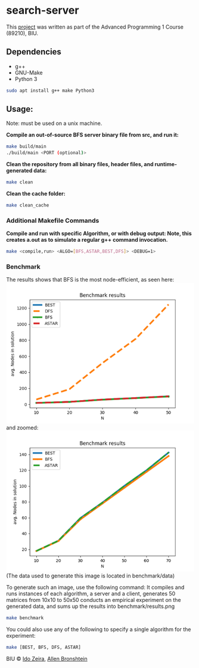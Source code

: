 # search-server
This [project](https://github.com/idoze2/search-server/) was written as part of the Advanced Programming 1 Course (89210), BIU.

## Dependencies
- g++
- GNU-Make
- Python 3
```bash
sudo apt install g++ make Python3
```

## Usage:
Note: must be used on a unix machine.

<b>Compile an out-of-source BFS server binary file from src, and run it:</b>
```bash
make build/main
./build/main <PORT (optional)>
```

<b>Clean the repository from all binary files, header files, and runtime-generated data:</b>
```bash
make clean
```

<b>Clean the cache folder:</b>
```bash
make clean_cache
```

### Additional Makefile Commands
<b>Compile and run with specific Algorithm, or with debug output:
Note, this creates a.out as to simulate a regular g++ command invocation.</b>
```bash
make <compile,run> <ALGO=[BFS,ASTAR,BEST,DFS]> <DEBUG=1>
```

### Benchmark
The results shows that BFS is the most node-efficient, as seen here:
![result](project_data/result1.png)
and zoomed:
![result](project_data/result_zoom.png)
(The data used to generate this image is located in benchmark/data)

To generate such an image, use the following command:
It compiles and runs instances of each algorithm, a server and a client, generates 50 matrices from 10x10 to 50x50
conducts an empirical experiment on the generated data, and sums up the results into benchmark/results.png
```bash
make benchmark
```

You could also use any of the following to specify a single algorithm for the experiment:
```bash
make [BEST, BFS, DFS, ASTAR]
```
BIU © [Ido Zeira](http://github.com/idoze2), [Allen Bronshtein](http://github.com/allenbronshtein)
